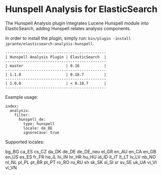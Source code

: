 Hunspell Analysis for ElasticSearch
===================================

The Hunspell Analysis plugin integrates Lucene Hunspell module into ElasticSearch, adding Hunspell relates analysis components.

In order to install the plugin, simply run: `bin/plugin -install jprante/elasticsearch-analysis-hunspell`. 

    ---------------------------------------------
    | Hunspell Analysis Plugin | ElasticSearch  |
    ---------------------------------------------
    | master                   | 0.18           |
    ---------------------------------------------
    | 1.1.0                    | 0.18.7         |
    ---------------------------------------------
    | 1.0.0                    | < 0.18.7       |
    ---------------------------------------------


Example usage:

	index:
	  analysis:
	    filter:
	      hunspell_de:
	        type: hunspell
	        locale: de_DE
	        ignoreCase: true


Supported locales:

bg_BG
ca_ES
cs_CZ
da_DK
de_DE
de_DE_neu
el_GR
en_AU
en_CA
en_GB
en_US
es_ES
fr_FR
he_IL
hi_IN
hr_HR
hu_HU
id_ID
it_IT
lt_LT
lv_LV
nb_NO
nl_NL
pl_PL
pt_BR
pt_PT
ro_RO
ru_RU
sh
sk_SK
sl_SI
sr
sv_SE
uk_UA
vi_VI
vi_VN

